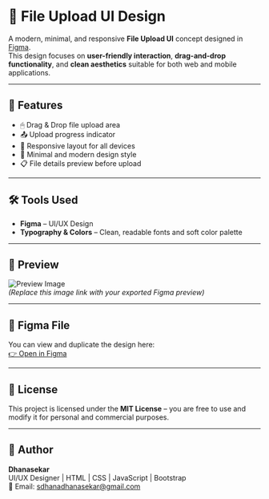 # 📂 File Upload UI Design

A modern, minimal, and responsive **File Upload UI** concept designed in [Figma](https://www.figma.com/design/hFdKXnudkD1NtgZJjQwT4z/sign?node-id=4-64&t=q18A1bQZU08xngQA-1).  
This design focuses on **user-friendly interaction**, **drag-and-drop functionality**, and **clean aesthetics** suitable for both web and mobile applications.

---

## 🎯 Features
- 🖱 Drag & Drop file upload area  
- 📤 Upload progress indicator  
- 📱 Responsive layout for all devices  
- 🎨 Minimal and modern design style  
- 📋 File details preview before upload  

---

## 🛠 Tools Used
- **Figma** – UI/UX Design  
- **Typography & Colors** – Clean, readable fonts and soft color palette  

---

## 📸 Preview
![Preview Image](https://via.placeholder.com/800x400?text=File+Upload+UI+Preview)  
*(Replace this image link with your exported Figma preview)*

---

## 🔗 Figma File
You can view and duplicate the design here:  
[👉 Open in Figma](https://www.figma.com/design/hFdKXnudkD1NtgZJjQwT4z/sign?node-id=4-64&t=q18A1bQZU08xngQA-1)

---

## 📄 License
This project is licensed under the **MIT License** – you are free to use and modify it for personal and commercial purposes.

---

## 🙌 Author
**Dhanasekar**  
UI/UX Designer | HTML | CSS | JavaScript | Bootstrap  
📧 Email: sdhanadhanasekar@gmail.com  
